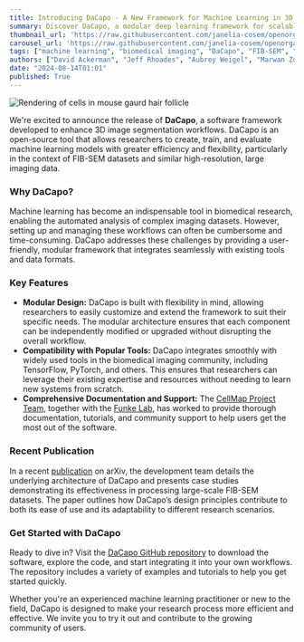 ```yaml
--- 
title: Introducing DaCapo - A New Framework for Machine Learning in 3D Image Segmentation
summary: Discover DaCapo, a modular deep learning framework for scalable 3D image segmentation  
thumbnail_url: 'https://raw.githubusercontent.com/janelia-cosem/openorganelle-blog/main/assets/dacapo-banner.png'
carousel_url: 'https://raw.githubusercontent.com/janelia-cosem/openorganelle-blog/main/assets/dacapo-banner.png'
tags: ["machine learning", "biomedical imaging", "DaCapo", "FIB-SEM", "open-source software"]
authors: ["David Ackerman", "Jeff Rhoades", "Aubrey Weigel", "Marwan Zouinkhi"]
date: "2024-08-14T01:01"
published: True
---
```

![Rendering of cells in mouse gaurd hair follicle](https://raw.githubusercontent.com/janelia-cosem/openorganelle-blog/main/assets/dacapo.png)

We're excited to announce the release of **DaCapo**, a software framework developed to enhance 3D image segmentation workflows. DaCapo is an open-source tool that allows researchers to create, train, and evaluate machine learning models with greater efficiency and flexibility, particularly in the context of FIB-SEM datasets and similar high-resolution, large imaging data.

### Why DaCapo?

Machine learning has become an indispensable tool in biomedical research, enabling the automated analysis of complex imaging datasets. However, setting up and managing these workflows can often be cumbersome and time-consuming. DaCapo addresses these challenges by providing a user-friendly, modular framework that integrates seamlessly with existing tools and data formats.

### Key Features

- **Modular Design:** DaCapo is built with flexibility in mind, allowing researchers to easily customize and extend the framework to suit their specific needs. The modular architecture ensures that each component can be independently modified or upgraded without disrupting the overall workflow.
- **Compatibility with Popular Tools:** DaCapo integrates smoothly with widely used tools in the biomedical imaging community, including TensorFlow, PyTorch, and others. This ensures that researchers can leverage their existing expertise and resources without needing to learn new systems from scratch.
- **Comprehensive Documentation and Support:** The [CellMap Project Team](https://www.janelia.org/project-team/cellmap), together with the [Funke Lab](https://www.janelia.org/lab/funke-lab), has worked to provide thorough documentation, tutorials, and community support to help users get the most out of the software.

### Recent Publication

In a recent [publication](https://arxiv.org/abs/2408.02834) on arXiv, the development team details the underlying architecture of DaCapo and presents case studies demonstrating its effectiveness in processing large-scale FIB-SEM datasets. The paper outlines how DaCapo’s design principles contribute to both its ease of use and its adaptability to different research scenarios.

### Get Started with DaCapo

Ready to dive in? Visit the [DaCapo GitHub repository](https://github.com/janelia-cellmap/dacapo) to download the software, explore the code, and start integrating it into your own workflows. The repository includes a variety of examples and tutorials to help you get started quickly.

Whether you're an experienced machine learning practitioner or new to the field, DaCapo is designed to make your research process more efficient and effective. We invite you to try it out and contribute to the growing community of users.
